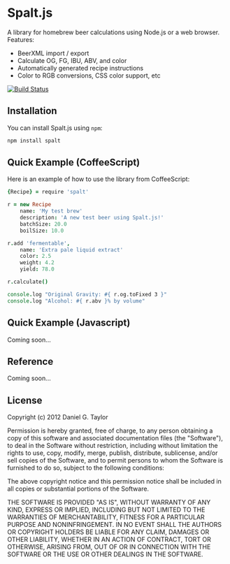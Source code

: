 Spalt.js
========
A library for homebrew beer calculations using Node.js or a web browser. Features:

 * BeerXML import / export
 * Calculate OG, FG, IBU, ABV, and color
 * Automatically generated recipe instructions
 * Color to RGB conversions, CSS color support, etc

[![Build Status](https://travis-ci.org/danielgtaylor/spaltjs.png)](https://travis-ci.org/danielgtaylor/spaltjs)

Installation
------------
You can install Spalt.js using `npm`:

```bash
npm install spalt
```

Quick Example (CoffeeScript)
----------------------------
Here is an example of how to use the library from CoffeeScript:

```coffeescript
{Recipe} = require 'spalt'

r = new Recipe
    name: 'My test brew'
    description: 'A new test beer using Spalt.js!'
    batchSize: 20.0
    boilSize: 10.0

r.add 'fermentable',
    name: 'Extra pale liquid extract'
    color: 2.5
    weight: 4.2
    yield: 78.0

r.calculate()

console.log "Original Gravity: #{ r.og.toFixed 3 }"
console.log "Alcohol: #{ r.abv }% by volume"
```

Quick Example (Javascript)
--------------------------
Coming soon...

Reference
---------
Coming soon...

License
-------
Copyright (c) 2012 Daniel G. Taylor

Permission is hereby granted, free of charge, to any person obtaining a copy of this software and associated documentation files (the "Software"), to deal in the Software without restriction, including without limitation the rights to use, copy, modify, merge, publish, distribute, sublicense, and/or sell copies of the Software, and to permit persons to whom the Software is furnished to do so, subject to the following conditions:

The above copyright notice and this permission notice shall be included in all copies or substantial portions of the Software.

THE SOFTWARE IS PROVIDED "AS IS", WITHOUT WARRANTY OF ANY KIND, EXPRESS OR IMPLIED, INCLUDING BUT NOT LIMITED TO THE WARRANTIES OF MERCHANTABILITY, FITNESS FOR A PARTICULAR PURPOSE AND NONINFRINGEMENT. IN NO EVENT SHALL THE AUTHORS OR COPYRIGHT HOLDERS BE LIABLE FOR ANY CLAIM, DAMAGES OR OTHER LIABILITY, WHETHER IN AN ACTION OF CONTRACT, TORT OR OTHERWISE, ARISING FROM, OUT OF OR IN CONNECTION WITH THE SOFTWARE OR THE USE OR OTHER DEALINGS IN THE SOFTWARE.
